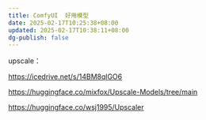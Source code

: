 ```yaml
---
title: ComfyUI  好用模型
date: 2025-02-17T10:25:38+08:00
updated: 2025-02-17T10:38:11+08:00
dg-publish: false
---
```


upscale：

<https://icedrive.net/s/14BM8qlGO6>

<https://huggingface.co/mixfox/Upscale-Models/tree/main>

<https://huggingface.co/wsj1995/Upscaler>
